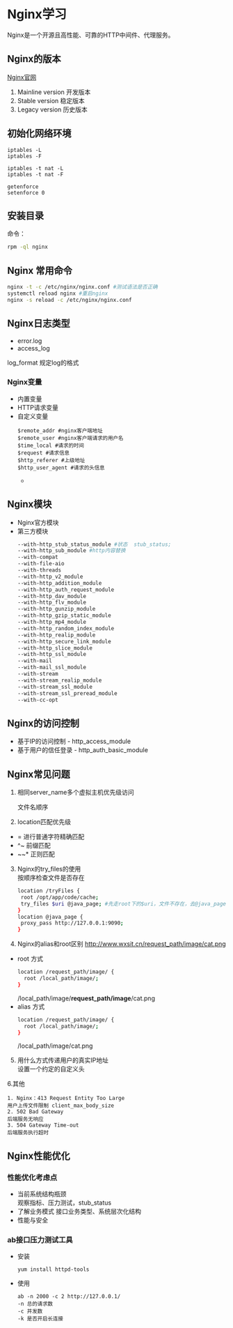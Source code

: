 # Nginx学习

Nginx是一个开源且高性能、可靠的HTTP中间件、代理服务。

## Nginx的版本
[Nginx官网](http://nginx.org/)

1. Mainline version 开发版本
2. Stable version 稳定版本
3. Legacy version 历史版本

## 初始化网络环境
```
iptables -L   
iptables -F

iptables -t nat -L
iptables -t nat -F

getenforce
setenforce 0

```

## 安装目录

命令：
  ```bash
  rpm -ql nginx
  ```

## Nginx 常用命令
```bash
nginx -t -c /etc/nginx/nginx.conf #测试语法是否正确
systemctl reload nginx #重启nginx
nginx -s reload -c /etc/nginx/nginx.conf

```

## Nginx日志类型

- error.log
- access_log

log_format 规定log的格式

### Nginx变量

* 内置变量
* HTTP请求变量
* 自定义变量
  ```Shell
  $remote_addr #nginx客户端地址
  $remote_user #nginx客户端请求的用户名
  $time_local #请求的时间
  $request #请求信息
  $http_referer #上级地址
  $http_user_agent #请求的头信息
  ```
  *

## Nginx模块
  * Nginx官方模块
  * 第三方模块
    ```bash
    --with-http_stub_status_module #状态  stub_status;
    --with-http_sub_module #http内容替换
    --with-compat 
    --with-file-aio 
    --with-threads 
    --with-http_v2_module 
    --with-http_addition_module 
    --with-http_auth_request_module 
    --with-http_dav_module 
    --with-http_flv_module 
    --with-http_gunzip_module 
    --with-http_gzip_static_module 
    --with-http_mp4_module 
    --with-http_random_index_module 
    --with-http_realip_module 
    --with-http_secure_link_module 
    --with-http_slice_module 
    --with-http_ssl_module 
    --with-mail 
    --with-mail_ssl_module 
    --with-stream 
    --with-stream_realip_module 
    --with-stream_ssl_module 
    --with-stream_ssl_preread_module
    --with-cc-opt
    ```

## Nginx的访问控制
  * 基于IP的访问控制 - http_access_module
  * 基于用户的信任登录 - http_auth_basic_module

## Nginx常见问题
  1. 相同server_name多个虚拟主机优先级访问  
    
      文件名顺序

  2. location匹配优先级
  - =     进行普通字符精确匹配
  - ^~    前缀匹配
  - ~\~*  正则匹配

  3. Nginx的try_files的使用  
     按顺序检查文件是否存在
     ```bash
     location /tryFiles {
      root /opt/app/code/cache;
      try_files $uri @java_page; #先走root下的$uri，文件不存在，去@java_page
     }
     location @java_page {
      proxy_pass http://127.0.0.1:9090;
     }

     ```

  4. Nginx的alias和root区别
  http://www.wxsit.cn/request_path/image/cat.png
  * root 方式
    ```bash
    location /request_path/image/ {
      root /local_path/image/;
    }
    ```
    /local_path/image/**request_path/image**/cat.png
  * alias 方式
    ```bash
    location /request_path/image/ {
      root /local_path/image/;
    }
    ```
    /local_path/image/cat.png  

  5. 用什么方式传递用户的真实IP地址  
    设置一个约定的自定义头

  6.其他  
  
    1. Nginx：413 Request Entity Too Large  
    用户上传文件限制 client_max_body_size  
    2. 502 Bad Gateway  
    后端服务无响应  
    3. 504 Gateway Time-out  
    后端服务执行超时

## Nginx性能优化

  ### 性能优化考虑点
  * 当前系统结构瓶颈  
      观察指标、压力测试，stub_status
  * 了解业务模式
      接口业务类型、系统层次化结构
  * 性能与安全

  ### ab接口压力测试工具
  * 安装
    ```Shell
    yum install httpd-tools
    ```
  * 使用
    ```Shell 
    ab -n 2000 -c 2 http://127.0.0.1/
    -n 总的请求数
    -c 并发数
    -k 是否开启长连接
    ```